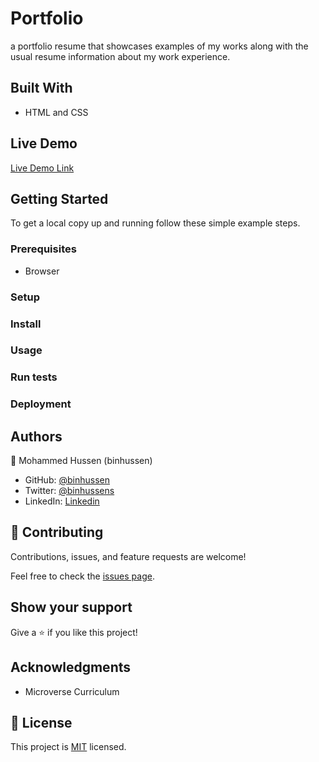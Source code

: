 # Portfolio

a portfolio resume that showcases examples of my works along with the usual resume information about my work experience.

## Built With

- HTML and CSS

## Live Demo

[Live Demo Link](https://github.com/binhussen)

## Getting Started

To get a local copy up and running follow these simple example steps.

### Prerequisites

- Browser

### Setup

### Install

### Usage

### Run tests

### Deployment

## Authors

👤 Mohammed Hussen (binhussen)

- GitHub: [@binhussen](https://github.com/binhussen)
- Twitter: [@binhussens](https://twitter.com/binhussens)
- LinkedIn: [Linkedin](https://www.linkedin.com/in/binhussen/)

## 🤝 Contributing

Contributions, issues, and feature requests are welcome!

Feel free to check the [issues page](https://github.com/binhussen/portfolio/issues).

## Show your support

Give a ⭐️ if you like this project!

## Acknowledgments

- Microverse Curriculum

## 📝 License

This project is [MIT](https://github.com/binhussen/portfolio/blob/main/LICENSE.md) licensed.
